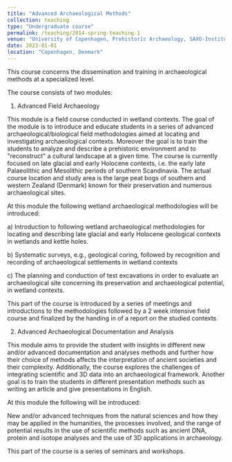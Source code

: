 ```yaml
---
title: "Advanced Archaeological Methods"
collection: teaching
type: "Undergraduate course"
permalink: /teaching/2014-spring-teaching-1
venue: "University of Copenhagen, Prehistoric Archaeology, SAXO-Institute"
date: 2023-01-01
location: "Copenhagen, Denmark"
---
```


This course concerns the dissemination and training in archaeological methods at a specialized level. 

The course consists of two modules:

1) Advanced Field Archaeology

This module is a field course conducted in wetland contexts. The goal of the module is to introduce and educate students in a series of advanced archaeological/biological field methodologies aimed at locating and investigating archaeological contexts. Moreover the goal is to train the students to analyze and describe a prehistoric environment and to "reconstruct" a cultural landscape at a given time. The course is currently focused on late glacial and early Holocene contexts, i.e. the early late Palaeolithic and Mesolithic periods of southern Scandinavia. The actual course location and study area is the large peat bogs of southern and western Zealand (Denmark) known for their preservation and numerous archaeological sites.

 At this module the following wetland archaeological methodologies will be introduced:

a) Introduction to following wetland archaeological methodologies for locating and describing late glacial and early Holocene geological contexts in wetlands and kettle holes.

b) Systematic surveys, e.g., geological coring, followed by recognition and recording of archaeological settlements in wetland contexts

c) The planning and conduction of test excavations in order to evaluate an archaeological site concerning its preservation and archaeological potential, in wetland contexts.

This part of the course is introduced by a series of meetings and introductions to the methodologies followed by a 2 week intensive field course and finalized by the handing in of a report on the studied contexts.

2) Advanced Archaeological Documentation and Analysis

This module aims to provide the student with insights in different new and/or advanced documentation and analyses methods and further how their choice of methods affects the interpretation of ancient societies and their complexity. Additionally, the course explores the challenges of integrating scientific and 3D data into an archaeological framework. Another goal is to train the students in different presentation methods such as writing an article and give presentations in English.

At this module the following will be introduced:

New and/or advanced techniques from the natural sciences and how they may be applied in the humanities, the processes involved, and the range of potential results in the use of scientific methods such as ancient DNA, protein and isotope analyses and the use of 3D applications in archaeology.

This part of the course is a series of seminars and workshops.
